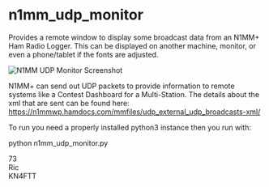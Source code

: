 # n1mm_udp_monitor
Provides a remote window to display some broadcast data from an N1MM+ Ham Radio Logger. This can be displayed on another machine, monitor, or even a phone/tablet if the fonts are adjusted.

![N1MM UDP Monitor Screenshot](/blob/main/n1mm_udp_monitor.JPG?raw=true "N1MM_UDP_Monitor Screenshot")

N1MM+ can send out UDP packets to provide information to remote systems like a Contest Dashboard for a Multi-Station. The details about the xml that are sent can be found here: https://n1mmwp.hamdocs.com/mmfiles/udp_external_udp_broadcasts-xml/

To run you need a properly installed python3 instance then you run with:

python n1mm_udp_monitor.py

73<br>
Ric<br>
KN4FTT